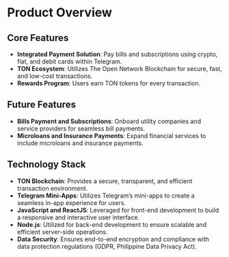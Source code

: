 # Product Overview

## **Core Features**

* **Integrated Payment Solution**: Pay bills and subscriptions using crypto, fiat, and debit cards within Telegram.
* **TON Ecosystem**: Utilizes The Open Network Blockchain for secure, fast, and low-cost transactions.
* **Rewards Program**: Users earn TON tokens for every transaction.

## **Future Features**

* **Bills Payment and Subscriptions**: Onboard utility companies and service providers for seamless bill payments.
* **Microloans and Insurance Payments**: Expand financial services to include microloans and insurance payments.

## **Technology Stack**

* **TON Blockchain**: Provides a secure, transparent, and efficient transaction environment.
* **Telegram Mini-Apps**: Utilizes Telegram’s mini-apps to create a seamless in-app experience for users.
* **JavaScript and ReactJS**: Leveraged for front-end development to build a responsive and interactive user interface.
* **Node.js**: Utilized for back-end development to ensure scalable and efficient server-side operations.
* **Data Security**: Ensures end-to-end encryption and compliance with data protection regulations (GDPR, Philippine Data Privacy Act).
